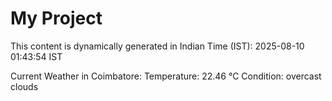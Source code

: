 # My Project

This content is dynamically generated in Indian Time (IST): 2025-08-10 01:43:54 IST


Current Weather in Coimbatore:
Temperature: 22.46 °C
Condition: overcast clouds
